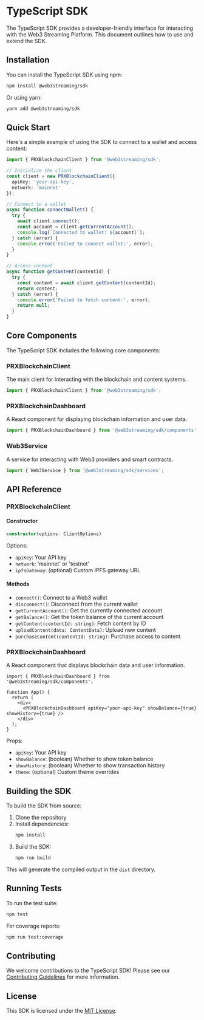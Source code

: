 # TypeScript SDK

The TypeScript SDK provides a developer-friendly interface for interacting with the Web3 Streaming Platform. This document outlines how to use and extend the SDK.

## Installation

You can install the TypeScript SDK using npm:

```bash
npm install @web3streaming/sdk
```

Or using yarn:

```bash
yarn add @web3streaming/sdk
```

## Quick Start

Here's a simple example of using the SDK to connect to a wallet and access content:

```typescript
import { PRXBlockchainClient } from '@web3streaming/sdk';

// Initialize the client
const client = new PRXBlockchainClient({
  apiKey: 'your-api-key',
  network: 'mainnet'
});

// Connect to a wallet
async function connectWallet() {
  try {
    await client.connect();
    const account = client.getCurrentAccount();
    console.log(`Connected to wallet: ${account}`);
  } catch (error) {
    console.error('Failed to connect wallet:', error);
  }
}

// Access content
async function getContent(contentId) {
  try {
    const content = await client.getContent(contentId);
    return content;
  } catch (error) {
    console.error('Failed to fetch content:', error);
    return null;
  }
}
```

## Core Components

The TypeScript SDK includes the following core components:

### PRXBlockchainClient

The main client for interacting with the blockchain and content systems.

```typescript
import { PRXBlockchainClient } from '@web3streaming/sdk';
```

### PRXBlockchainDashboard

A React component for displaying blockchain information and user data.

```typescript
import { PRXBlockchainDashboard } from '@web3streaming/sdk/components';
```

### Web3Service

A service for interacting with Web3 providers and smart contracts.

```typescript
import { Web3Service } from '@web3streaming/sdk/services';
```

## API Reference

### PRXBlockchainClient

#### Constructor

```typescript
constructor(options: ClientOptions)
```

Options:

- `apiKey`: Your API key
- `network`: 'mainnet' or 'testnet'
- `ipfsGateway`: (optional) Custom IPFS gateway URL

#### Methods

- `connect()`: Connect to a Web3 wallet
- `disconnect()`: Disconnect from the current wallet
- `getCurrentAccount()`: Get the currently connected account
- `getBalance()`: Get the token balance of the current account
- `getContent(contentId: string)`: Fetch content by ID
- `uploadContent(data: ContentData)`: Upload new content
- `purchaseContent(contentId: string)`: Purchase access to content

### PRXBlockchainDashboard

A React component that displays blockchain data and user information.

```tsx
import { PRXBlockchainDashboard } from '@web3streaming/sdk/components';

function App() {
  return (
    <div>
      <PRXBlockchainDashboard apiKey="your-api-key" showBalance={true} showHistory={true} />
    </div>
  );
}
```

Props:

- `apiKey`: Your API key
- `showBalance`: (boolean) Whether to show token balance
- `showHistory`: (boolean) Whether to show transaction history
- `theme`: (optional) Custom theme overrides

## Building the SDK

To build the SDK from source:

1. Clone the repository
2. Install dependencies:
   ```bash
   npm install
   ```
3. Build the SDK:
   ```bash
   npm run build
   ```

This will generate the compiled output in the `dist` directory.

## Running Tests

To run the test suite:

```bash
npm test
```

For coverage reports:

```bash
npm run test:coverage
```

## Contributing

We welcome contributions to the TypeScript SDK! Please see our [Contributing Guidelines](/CONTRIBUTING.md) for more information.

## License

This SDK is licensed under the [MIT License](/LICENSE).

